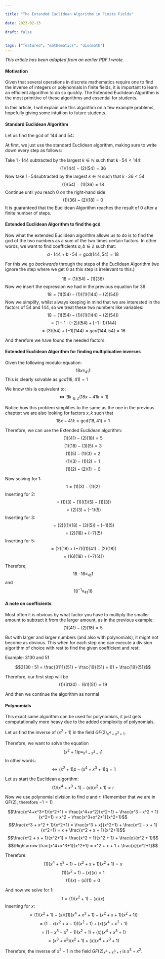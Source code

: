 ```yaml
---

title: "The Extended Euclidean Algorithm in Finite Fields"

date: 2023-02-13

draft: false

  
tags: ["featured", "mathematics", "discmath"]
---
```

*This article has been adapted from an earlier PDF I wrote.*

#### Motivation
Given that several operations in discrete mathematics require one to find the inverse of integers or polynomials in finite fields, it is important to learn an efficient algorithm to do so quickly. The Extended Euclidean Algorithm is the most primitive of these algorithms and essential for students.

In this article, I will explain use this algorithm on a few example problems, hopefully giving some intuition to future students.


#### Standard Euclidean Algorithm

Let us find the gcd of $144$ and $54$:

At first, we just use the standard Euclidean algorithm, making sure to write down every step as follows:

Take $1 \cdot 144$ subtracted by the largest $k \in\mathbb{N}$ such that $k \cdot 54 < 144$:
$$(1)(144) - (2)(54) = 36$$
Now take $1 \cdot 54$subtracted by the largest $k \in\mathbb{N}$ such that $k \cdot 36 < 54$
$$(1)(54) - (1)(36) = 18$$
Continue until you reach $0$ on the right-hand side
$$(1)(36) - (2)(18) = 0$$
It is guaranteed that the Euclidean Algorithm reaches the result of $0$ after a finite number of steps.

#### Extended Euclidean Algorithm to find the gcd
Now what the extended Euclidean algorithm allows us to do is to find the gcd of the two numbers as a sum of the two times certain factors. In other words, we want to find coefficients $a, b \in \mathbb{Z}$ such that:
$$a \cdot 144 + b \cdot 54 = \textrm{gcd}(144, 54) = 18$$

For this we go *backwards* through the steps of the Euclidean Algorithm (we ignore the step where we get $0$ as this step is irrelevant to this.)

$$18 = (1)(54) - (1)(36)$$
Now we insert the expression we had in the previous equation for $36$:
$$18 = (1)(54) - (1)((1)(144) - (2)(54))$$
Now we simplify, whilst always keeping in mind that we are interested in the factors of $54$ and $144$, so we treat these two numbers like variables:
$$18 = (1)(54) - (1)((1)(144) - (2)(54))$$
$$= (1 - 1 \cdot (-2))(54) + (-1 \cdot 1)(144)$$
$$= (3)(54) + (-1)(144) = gcd(144, 54) = 18$$

And therefore we have found the needed factors.


#### Extended Euclidean Algorithm for finding multiplicative inverses

Given the following modulo-equation:
$$18x \equiv_{41} 1$$
This is clearly solvable as $gcd(18, 41) = 1$

We know this is equivalent to:
$$\iff \exists k_{\in \mathbb{Z}} (18x - 41k = 1)$$

Notice how this problem simplifies to the same as the one in the previous chapter: we are also looking for factors $x, k$ such that
$$18x - 41k = \textrm{gcd}(18, 41) = 1$$

Therefore, we can use the Extended Euclidean algorithm:
$$(1)(41) - (2)(18) = 5$$
$$(1)(18) - (3)(5) = 3$$
$$(1)(5) - (1)(3) = 2$$
$$(1)(3) - (1)(2) = 1$$
$$(1)(2) - (2)(1) = 0$$

Now solving for $1$:
$$1 = (1)(3) - (1)(2)$$
Inserting for $2$:
$$= (1)(3) - (1)((1)(5) - (1)(3))$$
$$= (2)(3) + (-1)(5)$$
Inserting for $3$:
$$= (2)((1)(18) - (3)(5)) + (-1)(5)$$
$$= (2)(18) + (-7)(5)$$
Inserting for $5$:
$$= (2)(18) + (-7)((1)(41) - (2)(18))$$
$$= (16)(18) + (-7)(41)$$

Therefore,
$$18 \cdot 16 \equiv_{41} 1$$
and
$$18^{-1} \equiv_{41} 16$$


#### A note on coefficients

Most often it is obvious by what factor you have to multiply the smaller amount to subtract it from the larger amount, as in the previous example:
$$(1)(41) - (2)(18) = 5$$

But with larger and larger numbers (and also with polynomials), it might not become as obvious. This when for each step one can execute a division algorithm of choice with rest to find the given coefficient and rest:

Example: $3130$ and $51$

$$3130 : 51 = \frac{3111}{51} + \frac{19}{51} = 61 + \frac{19}{51}$$

Therefore, our first step will be
$$(1)(3130) - (61)(51) = 19$$

And then we continue the algorithm as normal


#### Polynomials

This exact same algorithm can be used for polynomials, it just gets computationally more heavy due to the added complexity of polynomials.

Let us find the inverse of $(x^2+1)$ in the field $GF(2)_{x^4 + x^3 + 1}$.

Therefore, we want to solve the equation
$$(x^2+1)p \equiv_{x^4 + x^3 + 1} 1$$
In other words:
$$\iff (x^2+1)p - (x^4 + x^3 + 1)q = 1$$

Let us start the Euclidean algorithm:
$$(1)(x^4 + x^3 + 1) - (a)(x^2+1) = r$$

Now we use polynomial division to find $a$ and $r$:
(Remember that we are in GF(2), therefore $-1 = 1$)

$$\frac{x^4+x^3+1}{x^2+1} = \frac{x^4+x^2}{x^2+1} + \frac{x^3 - x^2 + 1}{x^2+1} = x^2 + \frac{x^3+x^2+1}{x^2+1}$$
$$\frac{x^3 + x^2 + 1}{x^2+1} = \frac{x^3 + x}{x^2+1} + \frac{x^2 - x + 1}{x^2+1} = x + \frac{x^2 + x + 1}{x^2+1}$$
$$\frac{x^2 + x + 1}{x^2+1} = \frac{x^2 + 1}{x^2 + 1} + \frac{x}{x^2 + 1}$$
$$\Rightarrow \frac{x^4+x^3+1}{x^2+1} = x^2 + x + 1 + \frac{x}{x^2+1}$$

Therefore:
$$(1)(x^4 + x^3 + 1) - (x^2 + x + 1)(x^2+1) = x$$
$$(1)(x^2 + 1) - (x)(x) = 1$$
$$(1)(x) - (x)(1) = 0$$

And now we solve for $1$:
$$1 = (1)(x^2 + 1) - (x)(x)$$
Inserting for $x$:
$$= (1)(x^2 + 1) - (x)((1)(x^4 + x^3 + 1) - (x^2 + x + 1)(x^2+1))$$
$$= (1 - x(x^2 + x + 1))(x^2+1) + (x)(x^4 + x^3 + 1)$$
$$= (1 - x^3 - x^2 - 1)(x^2+1) + (x)(x^4 + x^3 + 1)$$
$$= (x^3 + x^2)(x^2+1) + (x)(x^4 + x^3 + 1)$$

Therefore, the inverse of $x^2 + 1$ in the field $GF(2)_{x^4 + x^3 + 1}$ is $x^3 + x^2$.